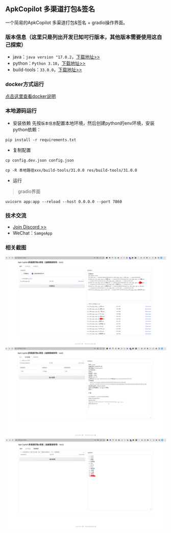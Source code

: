 ## ApkCopilot 多渠道打包&签名 
一个简易的ApkCopilot 多渠道打包&签名 + gradio操作界面。

### 版本信息（这里只是列出开发已知可行版本，其他版本需要使用这自己探索）
- java：`java version "17.0.2`，[下载地址>>](https://jdk.java.net/archive/)
- python：`Python 3.10`，[下载地址>>](https://www.python.org/downloads/)
- build-tools：`33.0.0`，[下载地址>>](https://androidsdkmanager.azurewebsites.net/Buildtools)

### docker方式运行
[点击这里查看docker说明](docker/README.md)


### 本地源码运行

- 安装依赖
先按`版本信息`配置本地环境，然后创建python的env环境，安装python依赖：
```shell
pip install -r requirements.txt
```

- 复制配置
```shell
cp config.dev.json config.json
```
```shell
cp -R 本地路径xxx/build-tools/31.0.0 res/build-tools/31.0.0
```

- 运行
> gradio界面
```shell
uvicorn app:app --reload --host 0.0.0.0 --port 7860
```


### 技术交流
- [Join Discord >>](https://discord.com/invite/eRuSqve8CE)
- WeChat：`SamgeApp`


### 相关截图
![一键打多渠道包&签名](res/screenshot/一键打多渠道包&签名.png)
![密钥配置](res/screenshot/密钥配置.jpg)
![渠道配置](res/screenshot/渠道配置.png)
